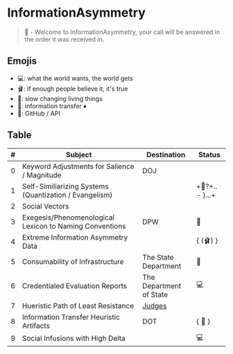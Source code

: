 # InformationAsymmetry
> 👔 - Welcome to InformationAsymmetry, your call will be answered in the order it was received in.

## Emojis
* 💻: what the world wants, the world gets
* 🩰: if enough people believe it, it's true
* 👔: slow changing living things 
* 🌈: information transfer ♦️
* 🎉: GitHub / API

## Table
| # | Subject | Destination | Status |
| ------- | ------- | ------- | ------- |
| 0 | Keyword Adjustments for Salience / Magnitude | DOJ |  |
| 1 | Self-Similiarizing Systems (Quantization / Evangelism) |  | +👔?+.. - }...+ |
| 2 | Social Vectors |  |  |
| 3 | Exegesis/Phenomenological Lexicon to Naming Conventions | DPW | 👔 |
| 4 | Extreme Information Asymmetry Data |  | { (🩰) } |
| 5 | Consumability of Infrastructure | The State Department | 🎉 |
| 6 | Credentialed Evaluation Reports | The Department of State | 💻 |
| 7 | Hueristic Path of Least Resistance | [Judges](https://github.com/InformationAsymmetry/Judges) |  |
| 8 | Information Transfer Heuristic Artifacts | DOT | { 👔 } |
| 9 | Social Infusions with High Delta |  | 💻 |
